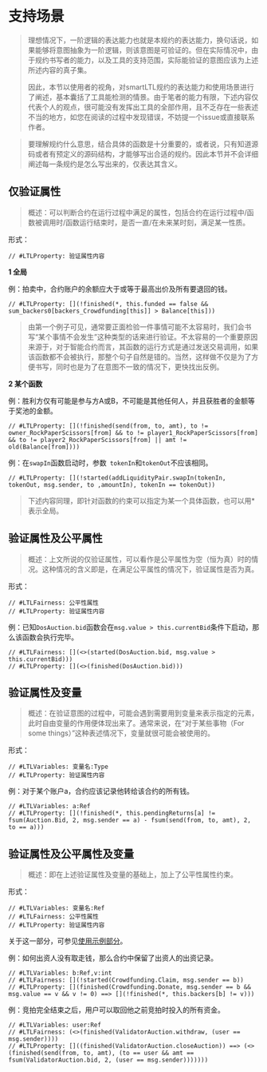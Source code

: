 # 支持场景

> 理想情况下，一阶逻辑的表达能力也就是本规约的表达能力，换句话说，如果能够将意图抽象为一阶逻辑，则该意图是可验证的。但在实际情况中，由于规约书写者的能力，以及工具的支持范围，实际能验证的意图应该为上述所述内容的真子集。
>
> 因此，本节以使用者的视角，对smartLTL规约的表达能力和使用场景进行了阐述，基本囊括了工具能检测的情景。由于笔者的能力有限，下述内容仅代表个人的观点，很可能没有发挥出工具的全部作用，且不乏存在一些表述不当的地方，如您在阅读的过程中发现错误，不妨提一个issue或直接联系作者。

> 要理解规约什么意思，结合具体的函数是十分重要的，或者说，只有知道源码或者有预定义的源码结构，才能够写出合适的规约。因此本节并不会详细阐述每一条规约是怎么写出来的，仅表达其含义。

## 仅验证属性

> 概述：可以判断合约在运行过程中满足的属性，包括合约在运行过程中/函数被调用时/函数运行结束时，是否一直/在未来某时刻，满足某一性质。

形式：

```
// #LTLProperty: 验证属性内容
```

**1 全局**

例：拍卖中，合约账户的余额应大于或等于最高出价及所有要退回的钱。

```
// #LTLProperty: [](!finished(*, this.funded == false && sum_backers0[backers_Crowdfunding[this]] > Balance[this]))
```

> 由第一个例子可见，通常要正面检验一件事情可能不太容易时，我们会书写“某个事情不会发生”这种类型的话来进行验证。不太容易的一个重要原因来源于，对于智能合约而言，其函数的运行方式是通过发送交易调用，如果该函数都不会被执行，那整个句子自然是错的。当然，这样做不仅是为了方便书写，同时也是为了在意图不一致的情况下，更快找出反例。

**2 某个函数**

例：胜利方仅有可能是参与方A或B，不可能是其他任何人，并且获胜者的金额等于奖池的金额。

```
// #LTLProperty: [](!finished(send(from, to, amt), to != owner_RockPaperScissors[from] && to != player1_RockPaperScissors[from] && to != player2_RockPaperScissors[from] || amt != old(Balance[from])))
```

例：在`swapIn`函数启动时，参数` tokenIn`和`tokenOut`不应该相同。

```
// #LTLProperty: [](!started(addLiquidityPair.swapIn(tokenIn, tokenOut, msg.sender, to ,amountIn), tokenIn == tokenOut))
```

> 下述内容同理，即针对函数的约束可以指定为某一个具体函数，也可以用*表示全局。

## 验证属性及公平属性

> 概述：上文所说的仅验证属性，可以看作是公平属性为空（恒为真）时的情况。这种情况的含义即是，在满足公平属性的情况下，验证属性是否为真。

形式：

```
// #LTLFairness: 公平性属性
// #LTLProperty: 验证属性内容
```

例：已知`DosAuction.bid`函数会在`msg.value > this.currentBid`条件下启动，那么该函数会执行完毕。

```
// #LTLFairness: [](<>(started(DosAuction.bid, msg.value > this.currentBid)))
// #LTLProperty: [](<>(finished(DosAuction.bid)))
```

## 验证属性及变量

> 概述：在验证意图的过程中，可能会遇到需要用到变量来表示指定的元素，此时自由变量的作用便体现出来了。通常来说，在“对于某些事物（For some things）”这种表述情况下，变量就很可能会被使用的。

形式：

```
// #LTLVariables: 变量名:Type
// #LTLProperty: 验证属性内容
```

例：对于某个账户a，合约应该记录他转给该合约的所有钱。

```
// #LTLVariables: a:Ref
// #LTLProperty: [](!finished(*, this.pendingReturns[a] != fsum(Auction.Bid, 2, msg.sender == a) - fsum(send(from, to, amt), 2, to == a))) 
```

## 验证属性及公平属性及变量

> 概述：即在上述验证属性及变量的基础上，加上了公平性属性约束。

形式：

```
// #LTLVariables: 变量名:Ref
// #LTLFairness: 公平性属性
// #LTLProperty: 验证属性内容
```

关于这一部分，可参见[使用示例部分](README.md)。

例：如何出资人没有取走钱，那么合约中保留了出资人的出资记录。

```
// #LTLVariables: b:Ref,v:int
// #LTLFairness: [](!started(Crowdfunding.Claim, msg.sender == b))
// #LTLProperty: [](finished(Crowdfunding.Donate, msg.sender == b && msg.value == v && v != 0) ==> [](!finished(*, this.backers[b] != v))) 
```

例：竞拍完全结束之后，用户可以取回他之前竞拍时投入的所有资金。	

```
// #LTLVariables: user:Ref
// #LTLFairness: (<>(finished(ValidatorAuction.withdraw, (user == msg.sender))))
// #LTLProperty: []((finished(ValidatorAuction.closeAuction)) ==> (<>(finished(send(from, to, amt), (to == user && amt == fsum(ValidatorAuction.bid, 2, (user == msg.sender)))))))
```

